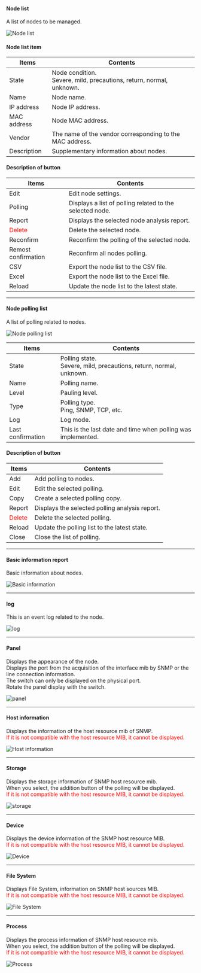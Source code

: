 #### Node list

<div class="text-xl mb-2">
A list of nodes to be managed.
</div>

![Node list](../../help/en/2023-12-03_11-00-27.png)

>>>
#### Node list item

<div class="text-xl">

| Items | Contents |
| ---- | ---- |
| State | Node condition.<br> Severe, mild, precautions, return, normal, unknown.|
| Name | Node name.|
| IP address | Node IP address.|
| MAC address | Node MAC address.|
| Vendor | The name of the vendor corresponding to the MAC address.|
| Description | Supplementary information about nodes.|
</div>

>>>
#### Description of button

<div class="text-xl">

| Items | Contents |
| ---- | ---- |
| Edit | Edit node settings.|
| Polling | Displays a list of polling related to the selected node.|
| Report | Displays the selected node analysis report.|
| <Span style = "color: red;"> Delete </span> | Delete the selected node.|
| Reconfirm | Reconfirm the polling of the selected node.|
| Remost confirmation | Reconfirm all nodes polling.|
| CSV | Export the node list to the CSV file.|
| Excel | Export the node list to the Excel file.|
| Reload | Update the node list to the latest state.|

</div>


---
#### Node polling list

<div class="text-xl mb-2">
A list of polling related to nodes.
</div>

![Node polling list](../../help/en/2023-12-03_11-02-38.png)

>>>

<div class="text-xl">

| Items | Contents |
| ---- | ---- |
| State | Polling state.<br> Severe, mild, precautions, return, normal, unknown.|
| Name | Polling name.|
| Level | Pauling level.|
| Type | Polling type.<br> Ping, SNMP, TCP, etc. |
| Log | Log mode.|
| Last confirmation | This is the last date and time when polling was implemented.|
</div>

>>>
#### Description of button

<div class="text-xl">

| Items | Contents |
| ---- | ---- |
| Add | Add polling to nodes.|
| Edit | Edit the selected polling.|
| Copy | Create a selected polling copy.|
| Report | Displays the selected polling analysis report.|
| <Span style = "color: red;"> Delete </span> | Delete the selected polling.|
| Reload | Update the polling list to the latest state.|
| Close | Close the list of polling.|

</div>


---
#### Basic information report

<div class="text-xl mb-2">
Basic information about nodes.
</div>

![Basic information](../../help/en/2023-12-03_11-04-41.png)

---
#### log

<div class="text-xl mb-2">
This is an event log related to the node.
</div>

![log](../../help/en/2023-12-03_11-05-12.png)

---
#### Panel

<div class="text-xl mb-2">
Displays the appearance of the node.<br>
Displays the port from the acquisition of the interface mib by SNMP or the line connection information.<br>
The <physical port> switch can only be displayed on the physical port.<br>
Rotate the panel display with the <rotation> switch.
</div>

![panel](../../help/en/2023-12-03_11-05-44.png)

---
#### Host information

<div class="text-xl mb-2">
Displays the information of the host resource mib of SNMP.<br>
<Span style = "color: red;"> If it is not compatible with the host resource MIB, it cannot be displayed.</span>
</div>

![Host information](../../help/en/2023-12-03_11-06-14.png)

---
#### Storage

<div class="text-xl mb-2">
Displays the storage information of SNMP host resource mib.<br>
When you select, the addition button of the polling will be displayed.<br>
<Span style = "color: red;"> If it is not compatible with the host resource MIB, it cannot be displayed.</span>
</div>

![storage](../../help/en/2023-12-03_11-06-23.png)

---
#### Device

<div class="text-xl mb-2">
Displays the device information of the SNMP host resource MIB.<br>
<Span style = "color: red;"> If it is not compatible with the host resource MIB, it cannot be displayed.</span>
</div>

![Device](../../help/en/2023-12-03_11-06-35.png)

---
#### File System

<div class="text-xl mb-2">
Displays File System, information on SNMP host sources MIB.<br>
<Span style = "color: red;"> If it is not compatible with the host resource MIB, it cannot be displayed.</span>
</div>

![File System](../../help/en/2023-12-03_11-06-47.png)

---
#### Process

<div class="text-xl mb-2">
Displays the process information of SNMP host resource mib.<br>
When you select, the addition button of the polling will be displayed.<br>
<Span style = "color: red;"> If it is not compatible with the host resource MIB, it cannot be displayed.</span>
</div>

![Process](../../help/en/2023-12-03_11-07-00.png)